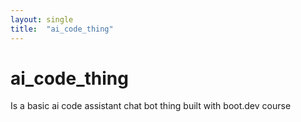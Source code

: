 ```yaml
---
layout: single
title:  "ai_code_thing"
---
```


# ai_code_thing

Is a basic ai code assistant chat bot thing built with boot.dev course